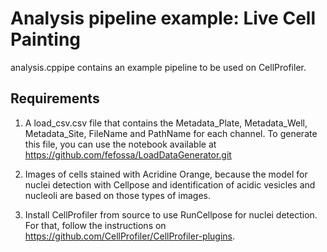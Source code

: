 # Analysis pipeline example: Live Cell Painting

analysis.cppipe contains an example pipeline to be used on CellProfiler. 

## Requirements

1. A load_csv.csv file that contains the Metadata_Plate, Metadata_Well, Metadata_Site, FileName and PathName for each channel. To generate this file, you can use the notebook available at https://github.com/fefossa/LoadDataGenerator.git 

2. Images of cells stained with Acridine Orange, because the model for nuclei detection with Cellpose and identification of acidic vesicles and nucleoli are based on those types of images.

3. Install CellProfiler from source to use RunCellpose for nuclei detection. For that, follow the instructions on https://github.com/CellProfiler/CellProfiler-plugins.